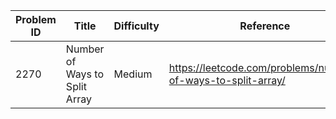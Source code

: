 | Problem ID | Title | Difficulty | Reference
| --- | --- | --- | ---
| 2270 | Number of Ways to Split Array | Medium | https://leetcode.com/problems/number-of-ways-to-split-array/
